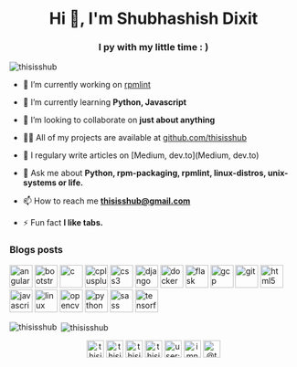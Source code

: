 <h1 align="center">Hi 👋, I'm Shubhashish Dixit</h1>
<h3 align="center">I py with my little time : )</h3>

<p align="left"> <img src="https://komarev.com/ghpvc/?username=thisisshub" alt="thisisshub" /> </p>

- 🔭 I’m currently working on [rpmlint](https://github.com/rpm-software-management/rpmlint)

- 🌱 I’m currently learning **Python, Javascript**

- 👯 I’m looking to collaborate on **just about anything**

- 👨‍💻 All of my projects are available at [github.com/thisisshub](github.com/thisisshub)

- 📝 I regulary write articles on [Medium, dev.to](Medium, dev.to)

- 💬 Ask me about **Python, rpm-packaging, rpmlint, linux-distros, unix-systems or life.**

- 📫 How to reach me **thisisshub@gmail.com**

- ⚡ Fun fact **I like tabs.**

### Blogs posts
<!-- BLOG-POST-LIST:START -->
<!-- BLOG-POST-LIST:END -->

<p align="left"><img src="https://devicons.github.io/devicon/devicon.git/icons/angularjs/angularjs-original.svg" alt="angularjs" width="40" height="40"/> <img src="https://devicons.github.io/devicon/devicon.git/icons/bootstrap/bootstrap-plain.svg" alt="bootstrap" width="40" height="40"/> <img src="https://devicons.github.io/devicon/devicon.git/icons/c/c-original.svg" alt="c" width="40" height="40"/> <img src="https://devicons.github.io/devicon/devicon.git/icons/cplusplus/cplusplus-original.svg" alt="cplusplus" width="40" height="40"/> <img src="https://devicons.github.io/devicon/devicon.git/icons/css3/css3-original-wordmark.svg" alt="css3" width="40" height="40"/> <img src="https://devicons.github.io/devicon/devicon.git/icons/django/django-original.svg" alt="django" width="40" height="40"/> <img src="https://devicons.github.io/devicon/devicon.git/icons/docker/docker-original-wordmark.svg" alt="docker" width="40" height="40"/> <img src="https://www.vectorlogo.zone/logos/pocoo_flask/pocoo_flask-icon.svg" alt="flask" width="40" height="40"/> <img src="https://www.vectorlogo.zone/logos/google_cloud/google_cloud-icon.svg" alt="gcp" width="40" height="40"/> <img src="https://www.vectorlogo.zone/logos/git-scm/git-scm-icon.svg" alt="git" width="40" height="40"/> <img src="https://devicons.github.io/devicon/devicon.git/icons/html5/html5-original-wordmark.svg" alt="html5" width="40" height="40"/> <img src="https://devicons.github.io/devicon/devicon.git/icons/javascript/javascript-original.svg" alt="javascript" width="40" height="40"/> <img src="https://devicons.github.io/devicon/devicon.git/icons/linux/linux-original.svg" alt="linux" width="40" height="40"/> <img src="https://www.vectorlogo.zone/logos/opencv/opencv-icon.svg" alt="opencv" width="40" height="40"/> <img src="https://devicons.github.io/devicon/devicon.git/icons/python/python-original.svg" alt="python" width="40" height="40"/> <img src="https://devicons.github.io/devicon/devicon.git/icons/sass/sass-original.svg" alt="sass" width="40" height="40"/> <img src="https://www.vectorlogo.zone/logos/tensorflow/tensorflow-icon.svg" alt="tensorflow" width="40" height="40"/></p><p><img align="left" src="https://github-readme-stats.vercel.app/api/top-langs/?username=thisisshub&layout=compact&hide=html" alt="thisisshub" /></p>

<p>&nbsp;<img align="center" src="https://github-readme-stats.vercel.app/api?username=thisisshub&show_icons=true" alt="thisisshub" /></p>

<!--START_SECTION:waka-->
<!--END_SECTION:waka-->


<p align="center">
<a href="https://codepen.io/thisisshub" target="blank"><img align="center" src="https://cdn.jsdelivr.net/npm/simple-icons@3.0.1/icons/codepen.svg" alt="thisisshub" height="30" width="30" /></a>
<a href="https://dev.to/thisisshub" target="blank"><img align="center" src="https://cdn.jsdelivr.net/npm/simple-icons@3.0.1/icons/dev-dot-to.svg" alt="thisisshub" height="30" width="30" /></a>
<a href="https://twitter.com/thisisshub" target="blank"><img align="center" src="https://cdn.jsdelivr.net/npm/simple-icons@3.0.1/icons/twitter.svg" alt="thisisshub" height="30" width="30" /></a>
<a href="https://linkedin.com/in/thisisshub" target="blank"><img align="center" src="https://cdn.jsdelivr.net/npm/simple-icons@3.0.1/icons/linkedin.svg" alt="thisisshub" height="30" width="30" /></a>
<a href="https://stackoverflow.com/users/user:11202822" target="blank"><img align="center" src="https://cdn.jsdelivr.net/npm/simple-icons@3.0.1/icons/stackoverflow.svg" alt="user:11202822" height="30" width="30" /></a>
<a href="https://instagram.com/imnotshub" target="blank"><img align="center" src="https://cdn.jsdelivr.net/npm/simple-icons@3.0.1/icons/instagram.svg" alt="imnotshub" height="30" width="30" /></a>
<a href="https://medium.com/@thisisshub" target="blank"><img align="center" src="https://cdn.jsdelivr.net/npm/simple-icons@3.0.1/icons/medium.svg" alt="@thisisshub" height="30" width="30" /></a>
</p>
